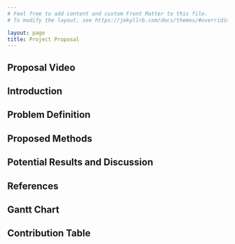 ```yaml
---
# Feel free to add content and custom Front Matter to this file.
# To modify the layout, see https://jekyllrb.com/docs/themes/#overriding-theme-defaults

layout: page
title: Project Proposal
---
```


## Proposal Video

## Introduction

## Problem Definition

## Proposed Methods

## Potential Results and Discussion

## References

## Gantt Chart

## Contribution Table

